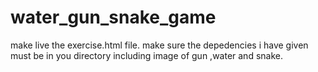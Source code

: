 # water_gun_snake_game

make live the exercise.html file. make sure the depedencies i have given must be in you directory including image of gun ,water and snake.
